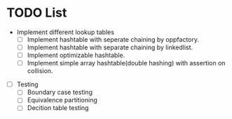 
TODO List
===========

- Implement different lookup tables
	- [ ] Implement hashtable with seperate chaining by oppfactory.
	- [ ] Implement hashtable with separate chaining by linkedlist.
	- [ ] Implement optimizable hashtable.
	- [ ] Implement simple array hashtable(double hashing) with assertion on collision.
- [ ] Testing
	- [ ] Boundary case testing
	- [ ] Equivalence partitioning
	- [ ] Decition table testing
